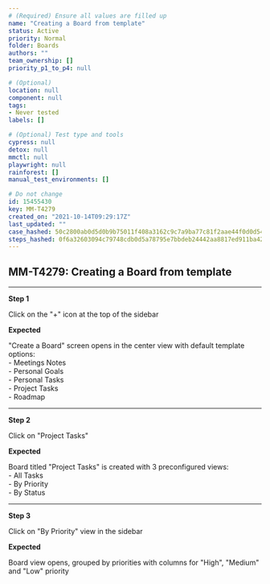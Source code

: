 ```yaml
---
# (Required) Ensure all values are filled up
name: "Creating a Board from template"
status: Active
priority: Normal
folder: Boards
authors: ""
team_ownership: []
priority_p1_to_p4: null

# (Optional)
location: null
component: null
tags: 
- Never tested
labels: []

# (Optional) Test type and tools
cypress: null
detox: null
mmctl: null
playwright: null
rainforest: []
manual_test_environments: []

# Do not change
id: 15455430
key: MM-T4279
created_on: "2021-10-14T09:29:17Z"
last_updated: ""
case_hashed: 50c2800ab0d5d0b9b75011f408a3162c9c7a9ba77c81f2aae44f0d0d548f8d1a3e98adc53b9298e117f8b93b75060570
steps_hashed: 0f6a32603094c79748cdb0d5a78795e7bbdeb24442aa8817ed911ba4290b3113a1f0a7cec8ec66aab59a33bb19ea418b
---
```


<!-- (Auto-generated) Based on frontmatter's "key" and "name" -->

## MM-T4279: Creating a Board from template

---

**Step 1**

Click on the "+" icon at the top of the sidebar

**Expected**

"Create a Board" screen opens in the center view with default template options:\
\- Meetings Notes\
\- Personal Goals\
\- Personal Tasks\
\- Project Tasks\
\- Roadmap

---

**Step 2**

Click on "Project Tasks"

**Expected**

Board titled "Project Tasks" is created with 3 preconfigured views:\
\- All Tasks\
\- By Priority\
\- By Status

---

**Step 3**

Click on "By Priority" view in the sidebar

**Expected**

Board view opens, grouped by priorities with columns for "High", "Medium" and "Low" priority
